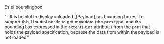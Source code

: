 Es el boundingbox

"- It is helpful to display unloaded [[Payload]] as bounding boxes. To support this, Houdini needs to get metadata (the prim type, and the bounding box expressed in the `extentsHint` attribute) from the prim that holds the payload specification, because the data from within the payload is not loaded."